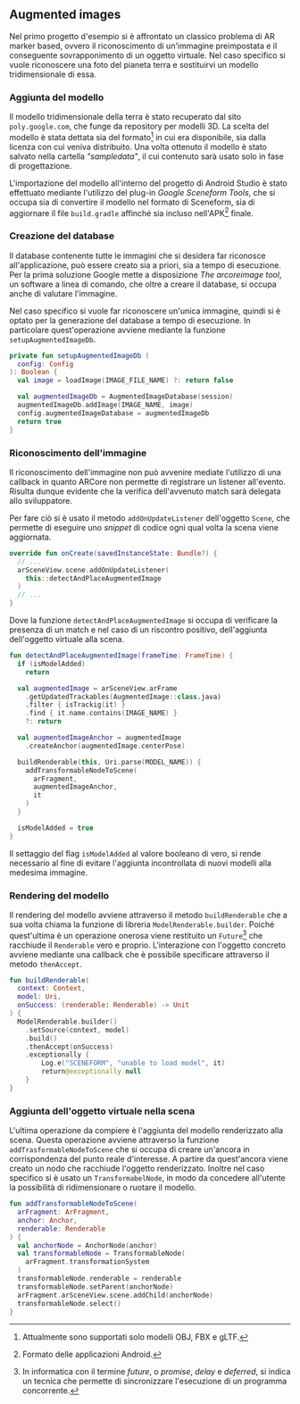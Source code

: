 ## Augmented images

Nel primo progetto d'esempio si è affrontato un classico problema di AR marker based, ovvero il riconoscimento di un'immagine preimpostata e il conseguente sovrapponimento di un oggetto virtuale.
Nel caso specifico si vuole riconoscere una foto del pianeta terra e sostituirvi un modello tridimensionale di essa.

### Aggiunta del modello

Il modello tridimensionale della terra è stato recuperato dal sito `poly.google.com`, che funge da repository per modelli 3D.
La scelta del modello è stata dettata sia del formato[^format] in cui era disponibile, sia dalla licenza con cui veniva distribuito. 
Una volta ottenuto il modello è stato salvato nella cartella *"sampledata"*, il cui contenuto sarà usato solo in fase di progettazione.

L'importazione del modello all'interno del progetto di Android Studio è stato effettuato mediante l'utilizzo del plug-in *Google Sceneform Tools*, che si occupa sia di convertire il modello nel formato di Sceneform, sia di aggiornare il file `build.gradle` affinché sia incluso nell'APK[^apk] finale.

### Creazione del database

Il database contenente tutte le immagini che si desidera far riconosce all'applicazione, può essere creato sia a priori, sia a tempo di esecuzione.
Per la prima soluzione Google mette a disposizione *The arcoreimage tool*, un software a linea di comando, che oltre a creare il database, si occupa anche di valutare l'immagine.

Nel caso specifico si vuole far riconoscere un'unica immagine, quindi si è optato per la generazione del database a tempo di esecuzione.
In particolare quest'operazione avviene mediante la funzione `setupAugmentedImageDb`.

```kotlin
private fun setupAugmentedImageDb (
  config: Config
): Boolean {
  val image = loadImage(IMAGE_FILE_NAME) ?: return false

  val augmentedImageDb = AugmentedImageDatabase(session)
  augmentedImageDb.addImage(IMAGE_NAME, image)
  config.augmentedImageDatabase = augmentedImageDb
  return true
}
```

### Riconoscimento dell'immagine

Il riconoscimento dell'immagine non può avvenire mediate l'utilizzo di una callback in quanto ARCore non permette di registrare un listener all'evento.
Risulta dunque evidente che la verifica dell'avvenuto match sarà delegata allo sviluppatore.

Per fare ciò si è usato il metodo `addOnUpdateListener` dell'oggetto `Scene`, che permette di eseguire uno *snippet* di codice ogni qual volta la scena viene aggiornata.

```kotlin
override fun onCreate(savedInstanceState: Bundle?) {
  // ...
  arSceneView.scene.addOnUpdateListener(
    this::detectAndPlaceAugmentedImage
  )
  // ...
}
```

Dove la funzione `detectAndPlaceAugmentedImage` si occupa di verificare la presenza di un match e nel caso di un riscontro positivo, dell'aggiunta dell'oggetto virtuale alla scena.

```kotlin
fun detectAndPlaceAugmentedImage(frameTime: FrameTime) {
  if (isModelAdded)
    return

  val augmentedImage = arSceneView.arFrame
    .getUpdatedTrackables(AugmentedImage::class.java)
    .filter { isTrackig(it) }
    .find { it.name.contains(IMAGE_NAME) }
    ?: return

  val augmentedImageAnchor = augmentedImage
    .createAnchor(augmentedImage.centerPose)

  buildRenderable(this, Uri.parse(MODEL_NAME)) {
    addTransformableNodeToScene(
      arFragment,
      augmentedImageAnchor,
      it
    )
  }

  isModelAdded = true
}
```

Il settaggio del flag `isModelAdded` al valore booleano di vero, si rende necessario al fine di evitare l'aggiunta incontrollata di nuovi modelli alla medesima immagine. 

### Rendering del modello

Il rendering del modello avviene attraverso il metodo `buildRenderable` che a sua volta chiama la funzione di libreria `ModelRenderable.builder`.
Poiché quest'ultima è un operazione onerosa viene restituito un `Future`[^future] che racchiude il `Renderable` vero e proprio.
L'interazione con l'oggetto concreto avviene mediante una callback che è possibile specificare attraverso il metodo `thenAccept`.

```kotlin
fun buildRenderable(
  context: Context,
  model: Uri,
  onSuccess: (renderable: Renderable) -> Unit
) {
  ModelRenderable.builder()
    .setSource(context, model)
    .build()
    .thenAccept(onSuccess)
    .exceptionally {
        Log.e("SCENEFORM", "unable to load model", it)
        return@exceptionally null
    }
}
```

### Aggiunta dell'oggetto virtuale nella scena

L'ultima operazione da compiere è l'aggiunta del modello renderizzato alla scena.
Questa operazione avviene attraverso la funzione `addTrasformableNodeToScene` che si occupa di creare un'ancora in corrispondenza del punto reale d'interesse.
A partire da quest'ancora viene creato un nodo che racchiude l'oggetto renderizzato.
Inoltre nel caso specifico si è usato un `TransformabelNode`, in modo da concedere all'utente la possibilità di ridimensionare o ruotare il modello.

```kotlin
fun addTransformableNodeToScene(
  arFragment: ArFragment,
  anchor: Anchor,
  renderable: Renderable
) {
  val anchorNode = AnchorNode(anchor)
  val transformableNode = TransformableNode(
    arFragment.transformationSystem
  )
  transformableNode.renderable = renderable
  transformableNode.setParent(anchorNode)
  arFragment.arSceneView.scene.addChild(anchorNode)
  transformableNode.select()
}
```

[^format]: Attualmente sono supportati solo modelli OBJ, FBX e gLTF.

[^apk]: Formato delle applicazioni Android.

[^future]: In informatica con il termine *future*, o *promise*, *delay* e *deferred*, si indica un tecnica che permette di sincronizzare l'esecuzione di un programma concorrente.
